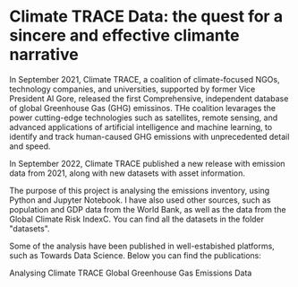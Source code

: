 # Climate TRACE Data: the quest for a sincere and effective climante narrative

In September 2021, Climate TRACE, a coalition of climate-focused NGOs, technology companies, and universities, supported by former Vice President Al Gore, released the first Comprehensive, independent database of global Greenhouse Gas (GHG) emissinos. THe coalition levarages the power cutting-edge technologies such as satellites, remote sensing, and advanced applications of artificial intelligence and machine learning, to identify and track human-caused GHG emissions with unprecedented detail and speed.

In September 2022, Climate TRACE published a new release with emission data from 2021, along with new datasets with asset information. 

The purpose of this project is analysing the emissions inventory, using Python and Jupyter Notebook. I have also used other sources, such as population and GDP data from the World Bank, as well as the data from the Global Climate Risk IndexC. You can find all the datasets in the folder "datasets".

Some of the analysis have been published in well-estabished platforms, such as Towards Data Science. Below you can find the publications:

Analysing Climate TRACE Global Greenhouse Gas Emissions Data
